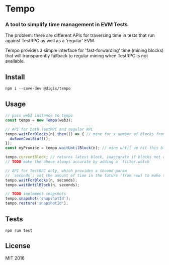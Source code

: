# Tempo

### A tool to simplify time management in EVM Tests

The problem: there are different APIs for traversing time in tests that run against TestRPC as well as a 'regular' EVM.

Tempo provides a simple interface for 'fast-forwarding' time (mining blocks) that will transparently fallback to regular mining when TestRPC is not available.

## Install

```
npm i --save-dev @digix/tempo
```

## Usage

```javascript
// pass web3 instance to tempo
const tempo = new Tempo(web3);

// API for both TestRPC and regular RPC
tempo.waitForBlocks(n).then(() => { // mine for x number of blocks from now
  doSomeCoolStuff();
});
const myPromise = tempo.waitUntilBlock(n); // mine until we hit this block number

tempo.currentBlock; // returns latest block, inaccurate if blocks not controlled only by tempo
// TODO make the above always accurate by adding a `filter.watch`

// API for TestRPC only, which provides a second param
// `seconds`; set the amount of time in the future (from now) to make the next block
tempo.waitForBlocks(n, seconds);
tempo.waitUntilBlock(n, seconds);

// TODO implement snapshots
tempo.snapshot('snapshotId');
tempo.restore('snapshotId');

```

## Tests

`npm run test`

## License

MIT 2016
